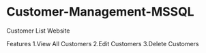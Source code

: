 # Customer-Management-MSSQL

Customer List Website 

Features
1.View All Customers
2.Edit Customers
3.Delete Customers
